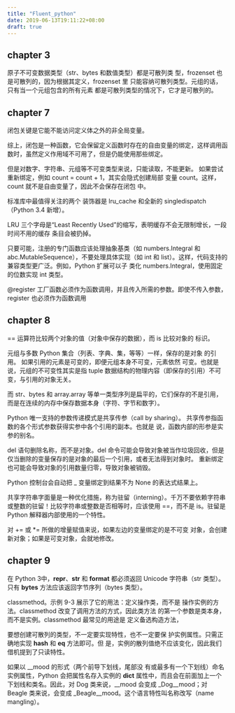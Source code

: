 ```yaml
---
title: "Fluent_python"
date: 2019-06-13T19:11:22+08:00
draft: true
---
```

## chapter 3

原子不可变数据类型（str、bytes 和数值类型）都是可散列类
型，frozenset 也是可散列的，因为根据其定义，frozenset 里
只能容纳可散列类型。元组的话，只有当一个元组包含的所有元素
都是可散列类型的情况下，它才是可散列的。

## chapter 7

闭包关键是它能不能访问定义体之外的非全局变量。

综上，闭包是一种函数，它会保留定义函数时存在的自由变量的绑定，这样调用函数时，虽然定义作用域不可用了，但是仍能使用那些绑定。

但是对数字、字符串、元组等不可变类型来说，只能读取，不能更新。
如果尝试重新绑定，例如 count = count + 1，其实会隐式创建局部
变量 count。这样，count 就不是自由变量了，因此不会保存在闭包
中。

标准库中最值得关注的两个
装饰器是 lru_cache 和全新的 singledispatch（Python 3.4 新增）。

LRU 三个字母是“Least
Recently Used”的缩写，表明缓存不会无限制增长，一段时间不用的缓存
条目会被扔掉。

只要可能，注册的专门函数应该处理抽象基类（如 numbers.Integral
和 abc.MutableSequence），不要处理具体实现（如 int 和
list）。这样，代码支持的兼容类型更广泛。例如，Python 扩展可以子
类化 numbers.Integral，使用固定的位数实现 int 类型。

@register 工厂函数必须作为函数调用，并且传入所需的参数。即使不传入参数，register 也必须作为函数调用

## chapter 8
== 运算符比较两个对象的值（对象中保存的数据），而 is 比较对象的
标识。

元组与多数 Python 集合（列表、字典、集，等等）一样，保存的是对象
的引用。 如果引用的元素是可变的，即便元组本身不可变，元素依然
可变。也就是说，元组的不可变性其实是指 tuple 数据结构的物理内容（即保存的引用）不可变，与引用的对象无关。

而 str、bytes 和 array.array 等单一类型序列是扁平的，它们保存的不是引用，而是在连续的内存中保存数据本身（字符、字节和数字）。

Python 唯一支持的参数传递模式是共享传参（call by sharing）。
共享传参指函数的各个形式参数获得实参中各个引用的副本。也就是
说，函数内部的形参是实参的别名。

del 语句删除名称，而不是对象。del 命令可能会导致对象被当作垃圾回收，但是仅当删除的变量保存的是对象的最后一个引用，或者无法得到对象时。 重新绑定也可能会导致对象的引用数量归零，导致对象被销毁。

Python 控制台会自动把 _ 变量绑定到结果不为 None 的表达式结果上。

共享字符串字面量是一种优化措施，称为驻留（interning）。千万不要依赖字符串或整数的驻留！比较字符串或整数是否相等时，应该使用 ==，而不是 is。驻留是 Python 解释器内部使用的一个特性。

对 += 或 *= 所做的增量赋值来说，如果左边的变量绑定的是不可变
对象，会创建新对象；如果是可变对象，会就地修改。

## chapter 9

在 Python 3中，__repr__、__str__ 和 __format__ 都必须返回 Unicode 字符串（str 类型）。只有 __bytes__ 方法应该返回字节序列（bytes 类型）。

 classmethod。示例 9-3 展示了它的用法：定义操作类，而不是
操作实例的方法。classmethod 改变了调用方法的方式，因此类方法
的第一个参数是类本身，而不是实例。classmethod 最常见的用途是
定义备选构造方法，

要想创建可散列的类型，不一定要实现特性，也不一定要保
护实例属性。只需正确地实现 __hash__ 和 __eq__ 方法即可。但
是，实例的散列值绝不应该变化，因此我们借机提到了只读特性。

如果以 __mood 的形式（两个前导下划线，尾部没
有或最多有一个下划线）命名实例属性，Python 会把属性名存入实例的
__dict__ 属性中，而且会在前面加上一个下划线和类名。因此，对
Dog 类来说，__mood 会变成 _Dog__mood；对 Beagle 类来说，会变成
_Beagle__mood。这个语言特性叫名称改写（name mangling）。
